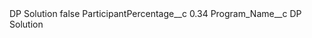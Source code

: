 <?xml version="1.0" encoding="UTF-8"?>
<CustomMetadata xmlns="http://soap.sforce.com/2006/04/metadata" xmlns:xsi="http://www.w3.org/2001/XMLSchema-instance" xmlns:xsd="http://www.w3.org/2001/XMLSchema">
    <label>DP Solution</label>
    <protected>false</protected>
    <values>
        <field>ParticipantPercentage__c</field>
        <value xsi:type="xsd:double">0.34</value>
    </values>
    <values>
        <field>Program_Name__c</field>
        <value xsi:type="xsd:string">DP Solution</value>
    </values>
</CustomMetadata>
